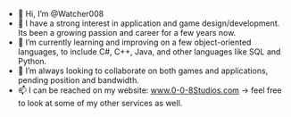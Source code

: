- 👋 Hi, I’m @Watcher008
- 👀 I have a strong interest in application and game design/development. Its been a growing passion and career for a few years now.
- 🌱 I’m currently learning and improving on a few object-oriented languages, to include C#, C++, Java, and other languages like SQL and Python.
- 💞️ I’m always looking to collaborate on both games and applications, pending position and bandwidth.
- 📫 I can be reached on my website: www.0-0-8Studios.com -> feel free to look at some of my other services as well.

<!---
Watcher008/Watcher008 is a ✨ special ✨ repository because its `README.md` (this file) appears on your GitHub profile.
You can click the Preview link to take a look at your changes.
--->
